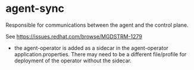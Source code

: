 # agent-sync

Responsible for communications between the agent and the control plane.

See https://issues.redhat.com/browse/MGDSTRM-1279

- the agent-operator is added as a sidecar in the agent-operator application.properties.  There may need to be a different file/profile for deployment of the operator without the sidecar.
